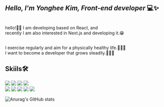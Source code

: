 ## _Hello, I'm Yonghee Kim, Front-end developer_ 💻✨

<br /> hello!🙌🏻 I am developing based on React, and <br> recently I am also interested in Next.js and developing it.😁 

<br> I exercise regularly and aim for a physically healthy life.🏋🏻‍♀️ <br> I want to become a developer that grows steadily.🏃🏻✨

## Skiils🛠

<img src="https://img.shields.io/badge/JavaScript-F7DF1E?style=for-the-badge&logo=JavaScript&logoColor=white"> <img src="https://img.shields.io/badge/TypeScript-3178C6?style=for-the-badge&logo=TypeScript&logoColor=white"> <img src="https://img.shields.io/badge/HTML5-E34F26?style=for-the-badge&logo=HTML5&logoColor=white"> <img src="https://img.shields.io/badge/CSS3-1572B6?style=for-the-badge&logo=HTML5&logoColor=white">
</br> <img src="https://img.shields.io/badge/React-61DAFB?style=for-the-badge&logo=React&logoColor=white"> <img src="https://img.shields.io/badge/Next.js-000000?style=for-the-badge&logo=Next.js&logoColor=white"> <img src="https://img.shields.io/badge/Redux-764ABC?style=for-the-badge&logo=Redux&logoColor=white">
<img src="https://img.shields.io/badge/Node.js-339933?style=for-the-badge&logo=Node.js&logoColor=white"> <img src="https://img.shields.io/badge/Webpack
-8DD6F9?style=for-the-badge&logo=Webpack&logoColor=white">


![Anurag's GitHub stats](https://github-readme-stats.vercel.app/api?username=yonghk423&show_icons=true&theme=algolia)
